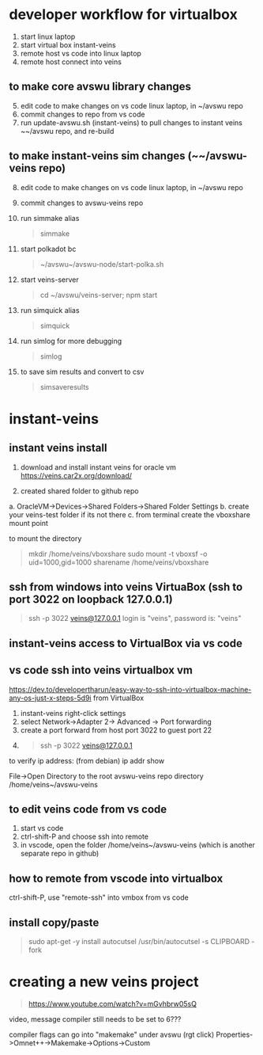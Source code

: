 # developer workflow for virtualbox

1. start linux laptop
2. start virtual box instant-veins
3. remote host vs code into linux laptop
4. remote host connect into veins

## to make core avswu library changes

5. edit code to make changes on vs code linux laptop, in ~/avswu repo
6. commit changes to repo from vs code
7. run update-avswu.sh (instant-veins) to pull changes to instant veins ~~/avswu repo, and re-build

## to make instant-veins sim changes (~~/avswu-veins repo)

8. edit code to make changes on vs code linux laptop, in ~/avswu repo
9. commit changes to avswu-veins repo
10. run simmake alias
    > simmake
11. start polkadot bc
    > ~/avswu~/avswu-node/start-polka.sh
12. start veins-server
    > cd ~/avswu/veins-server; npm start
13. run simquick alias

    > simquick

14. run simlog for more debugging

    > simlog

15. to save sim results and convert to csv
    > simsaveresults

# instant-veins

## instant veins install

1. download and install instant veins for oracle vm
   https://veins.car2x.org/download/

2. created shared folder to github repo

a. OracleVM->Devices->Shared Folders->Shared Folder Settings
b. create your veins-test folder if its not there
c. from terminal create the vboxshare mount point

to mount the directory

> mkdir /home/veins/vboxshare
> sudo mount -t vboxsf -o uid=1000,gid=1000 sharename /home/veins/vboxshare

## ssh from windows into veins VirtuaBox (ssh to port 3022 on loopback 127.0.0.1)

> ssh -p 3022 veins@127.0.0.1
> login is "veins", password is: "veins"

## instant-veins access to VirtualBox via vs code

## vs code ssh into veins virtualbox vm

https://dev.to/developertharun/easy-way-to-ssh-into-virtualbox-machine-any-os-just-x-steps-5d9i
from VirtualBox

1. instant-veins right-click settings
2. select Network->Adapter 2-> Advanced -> Port forwarding
3. create a port forward from host port 3022 to guest port 22
4. > ssh -p 3022 veins@127.0.0.1

to verify ip address:
(from debian)
ip addr show

File->Open Directory to the root avswu-veins repo directory /home/veins~/avswu-veins

## to edit veins code from vs code

1. start vs code
2. ctrl-shift-P and choose ssh into remote
3. in vscode, open the folder /home/veins~/avswu-veins (which is another separate repo in github)

## how to remote from vscode into virtualbox

ctrl-shift-P, use "remote-ssh" into vmbox from vs code

## install copy/paste

> sudo apt-get -y install autocutsel
> /usr/bin/autocutsel -s CLIPBOARD -fork

# creating a new veins project

> https://www.youtube.com/watch?v=mGvhbrw05sQ

video, message compiler still needs to be set to 6???

compiler flags can go into "makemake" under avswu (rgt click) Properties->Omnet++->Makemake->Options->Custom
